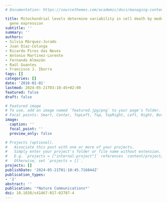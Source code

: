 ```yaml
---
# Documentation: https://sourcethemes.com/academic/docs/managing-content/

title: Mitochondrial levels determine variability in cell death by modulating apoptotic
  gene expression
subtitle: ''
summary: ''
authors:
- Silvia Márquez-Jurado
- Juan Díaz-Colunga
- Ricardo Pires das Neves
- Antonio Martinez-Lorente
- Fernando Almazán
- Raúl Guantes
- Francisco J. Iborra
tags: []
categories: []
date: '2018-01-01'
lastmod: 2024-05-21T03:10:45+02:00
featured: false
draft: false

# Featured image
# To use, add an image named `featured.jpg/png` to your page's folder.
# Focal points: Smart, Center, TopLeft, Top, TopRight, Left, Right, BottomLeft, Bottom, BottomRight.
image:
  caption: ''
  focal_point: ''
  preview_only: false

# Projects (optional).
#   Associate this post with one or more of your projects.
#   Simply enter your project's folder or file name without extension.
#   E.g. `projects = ["internal-project"]` references `content/project/deep-learning/index.md`.
#   Otherwise, set `projects = []`.
projects: []
publishDate: '2024-05-21T01:10:45.716044Z'
publication_types:
- '2'
abstract: ''
publication: '*Nature Communications*'
doi: 10.1038/s41467-017-02787-4
---
```

